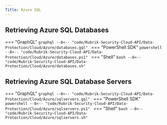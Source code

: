 ```yaml
---
Title: Azure SQL
---
```


## Retrieving Azure SQL Databases

=== "GraphQL"
    ```graphql
    --8<-- "code/Rubrik-Security-Cloud-API/Data-Protection/Cloud/Azure/databases.gql"
    ```
=== "PowerShell SDK"
    ```powershell
    --8<-- "code/Rubrik-Security-Cloud-API/Data-Protection/Cloud/Azure/databases.ps1"
    ```
=== "Shell"
    ```bash
    --8<-- "code/Rubrik-Security-Cloud-API/Data-Protection/Cloud/Azure/databases.sh"
    ```

## Retrieving Azure SQL Database Servers

=== "GraphQL"
    ```graphql
    --8<-- "code/Rubrik-Security-Cloud-API/Data-Protection/Cloud/Azure/sqlservers.gql"
    ```
=== "PowerShell SDK"
    ```powershell
    --8<-- "code/Rubrik-Security-Cloud-API/Data-Protection/Cloud/Azure/sqlservers.ps1"
    ```
=== "Shell"
    ```bash
    --8<-- "code/Rubrik-Security-Cloud-API/Data-Protection/Cloud/Azure/sqlservers.sh"
    ```